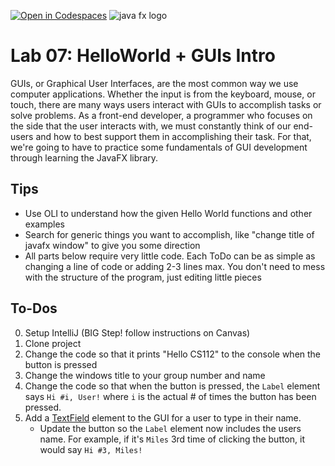 [![Open in Codespaces](https://classroom.github.com/assets/launch-codespace-2972f46106e565e64193e422d61a12cf1da4916b45550586e14ef0a7c637dd04.svg)](https://classroom.github.com/open-in-codespaces?assignment_repo_id=16960735)
![java fx logo](https://imgur.com/pyTZgzk.jpg)

# Lab 07: HelloWorld + GUIs Intro

GUIs, or Graphical User Interfaces, are the most common way we use computer applications. Whether the input is from the
keyboard, mouse, or touch, there are many ways users interact with GUIs to accomplish tasks or solve problems. As a
front-end developer, a programmer who focuses on the side that the user interacts with, we must constantly think of our
end-users and how to best support them in accomplishing their task. For that, we're going to have to practice some
fundamentals of GUI development through learning the JavaFX library.

## Tips

- Use OLI to understand how the given Hello World functions and other examples
- Search for generic things you want to accomplish, like "change title of javafx window" to give you some direction
- All parts below require very little code. Each ToDo can be as simple as changing a line of code or adding 2-3 lines
  max. You don't need to mess with the structure of the program, just editing little pieces

## To-Dos

0. Setup IntelliJ (BIG Step! follow instructions on Canvas)
1. Clone project
2. Change the code so that it prints "Hello CS112" to the console when the button is pressed
3. Change the windows title to your group number and name
4. Change the code so that when the button is pressed, the `Label` element says `Hi #i, User!` where `i` is the actual #
   of times the button has been pressed.
5. Add a [TextField](https://docs.oracle.com/javase/8/javafx/api/javafx/scene/control/TextField.html) element to the GUI
   for a user to type in their name.
   - Update the button so the `Label` element now includes the users name. For example, if it's `Miles` 3rd time of
   clicking the button, it would say `Hi #3, Miles!`
